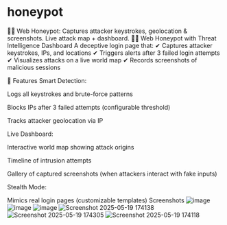 # honeypot
🕵️‍♂️ Web Honeypot: Captures attacker keystrokes, geolocation &amp; screenshots. Live attack map + dashboard. 
🕵️‍♂️ Web Honeypot with Threat Intelligence Dashboard
A deceptive login page that:
✔ Captures attacker keystrokes, IPs, and locations
✔ Triggers alerts after 3 failed login attempts
✔ Visualizes attacks on a live world map
✔ Records screenshots of malicious sessions

🌟 Features
Smart Detection:

Logs all keystrokes and brute-force patterns

Blocks IPs after 3 failed attempts (configurable threshold)

Tracks attacker geolocation via IP

Live Dashboard:

Interactive world map showing attack origins

Timeline of intrusion attempts

Gallery of captured screenshots (when attackers interact with fake inputs)

Stealth Mode:

Mimics real login pages (customizable templates)
Screenshots
![image](https://github.com/user-attachments/assets/8144dde1-092c-45ae-a7b7-df7825fd7ff3)
![image](https://github.com/user-attachments/assets/0d026156-5fe6-4b55-9561-6a49cd5608b0)
![image](https://github.com/user-attachments/assets/d096c173-d22c-4fc1-bf7e-ed287f694b06)
![Screenshot 2025-05-19 174138](https://github.com/user-attachments/assets/cc3db61d-bb60-40af-98eb-1fd155546616)
![Screenshot 2025-05-19 174305](https://github.com/user-attachments/assets/e31db7de-3340-49fe-bb88-35f9db8fc1bb)
![Screenshot 2025-05-19 174118](https://github.com/user-attachments/assets/534563ec-2e8c-44a5-a839-c8fb2e7ee04f)





